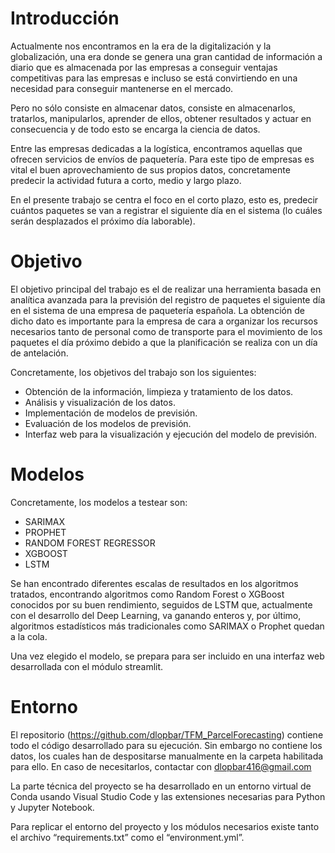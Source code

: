 # Introducción

Actualmente nos encontramos en la era de la digitalización y la globalización, una era donde se genera una gran cantidad de información a diario que es almacenada por las empresas a conseguir ventajas competitivas para las empresas e incluso se está convirtiendo en una necesidad para conseguir mantenerse en el mercado.

Pero no sólo consiste en almacenar datos, consiste en almacenarlos, tratarlos, manipularlos, aprender de ellos, obtener resultados y actuar en consecuencia y de todo esto se encarga la ciencia de datos.

Entre las empresas dedicadas a la logística, encontramos aquellas que ofrecen servicios de envíos de paquetería. Para este tipo de empresas es vital el buen aprovechamiento de sus propios datos, concretamente predecir la actividad futura a corto, medio y largo plazo.

En el presente trabajo se centra el foco en el corto plazo, esto es, predecir cuántos paquetes se van a registrar el siguiente día en el sistema (lo cuáles serán desplazados el próximo día laborable). 

# Objetivo

El objetivo principal del trabajo es el de realizar una herramienta basada en analítica avanzada para la previsión del registro de paquetes el siguiente día en el sistema de una empresa de paquetería española. 
La obtención de dicho dato es importante para la empresa de cara a organizar los recursos necesarios tanto de personal como de transporte para el movimiento de los paquetes el día próximo debido a que la planificación se realiza con un día de antelación.

Concretamente, los objetivos del trabajo son los siguientes:
*   Obtención de la información, limpieza y tratamiento de los datos.
*   Análisis y visualización de los datos.
*   Implementación de modelos de previsión.
*   Evaluación de los modelos de previsión.
*   Interfaz web para la visualización y ejecución del modelo de previsión.

# Modelos

Concretamente, los modelos a testear son:
*   SARIMAX
*   PROPHET
*   RANDOM FOREST REGRESSOR
*   XGBOOST
*   LSTM

Se han encontrado diferentes escalas de resultados en los algoritmos tratados, encontrando algoritmos como Random Forest o XGBoost conocidos por su buen rendimiento, seguidos de LSTM que, actualmente con el desarrollo del Deep Learning, va ganando enteros y, por último, algoritmos estadísticos más tradicionales como SARIMAX o Prophet quedan a la cola.

Una vez elegido el modelo, se prepara para ser incluido en una interfaz web desarrollada con el módulo streamlit.

# Entorno

El repositorio (https://github.com/dlopbar/TFM_ParcelForecasting) contiene todo el código desarrollado para su ejecución. Sin embargo no contiene los datos, los cuales han de despositarse manualmente en la carpeta habilitada para ello.
En caso de necesitarlos, contactar con dlopbar416@gmail.com

La parte técnica del proyecto se ha desarrollado en un entorno virtual de Conda usando Visual Studio Code y las extensiones necesarias para Python y Jupyter Notebook.

Para replicar el entorno del proyecto y los módulos necesarios existe tanto el archivo “requirements.txt” como el “environment.yml”.
